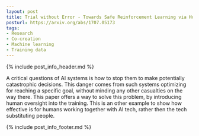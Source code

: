 ```yaml
---
layout: post
title: Trial without Error - Towards Safe Reinforcement Learning via Human Intervention
posturl: https://arxiv.org/abs/1707.05173
tags:
- Research
- Co-creation
- Machine learning
- Training data
---
```


{% include post_info_header.md %}

A critical questions of AI systems is how to stop them to make potentially catastrophic decisions. This danger comes from such systems optimizing for reaching a specific goal, without minding any other casualties on the way there. This paper offers a way to solve this problem, by introducing human oversight into the training. This is an other example to show how effective is for humans working together with AI tech, rather then the tech substituting people.

<!--more-->{% include post_info_footer.md %}
